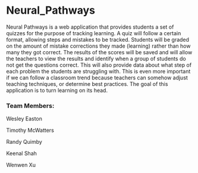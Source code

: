 # Neural_Pathways
Neural Pathways is a web application that provides students a set of quizzes for the purpose of tracking learning. A quiz will follow a certain format, allowing steps and mistakes to be tracked. Students will be graded on the amount of mistake corrections they made (learning) rather than how many they got correct. The results of the scores will be saved and will allow the teachers to view the results and identify when a group of students do not get the questions correct. This will also provide data about what step of each problem the students are struggling with. This is even more important if we can follow a classroom trend because teachers can somehow adjust teaching techniques, or determine best practices. The goal of this application is to turn learning on its head.

### Team Members:

Wesley Easton

Timothy McWatters

Randy Quimby

Keenal Shah

Wenwen Xu
